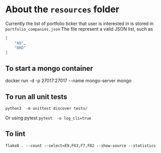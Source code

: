 # About the `resources` folder
Currently the list of portfolio ticker that user is interested in is stored in `portfolio_companies.json`
The file represent a valid JSON list, such as
```json
[
    "AQ",
    "BRD"
]
```

## To start a mongo container
docker run -d -p 27017:27017 --name mongo-server mongo

## To run all unit tests
`python3  -m unittest discover tests/`

Or using pytest
`pytest  -o log_cli=true`

## To lint
`flake8 . --count --select=E9,F63,F7,F82 --show-source --statistics`
